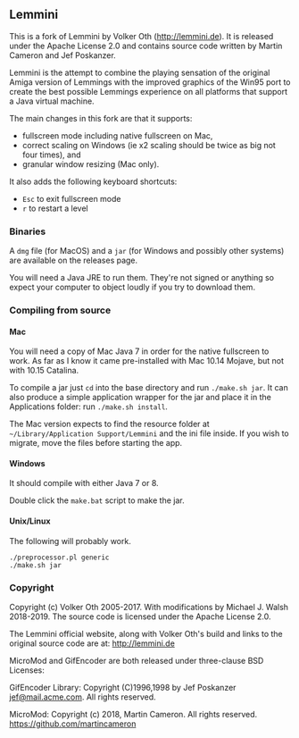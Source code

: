 ## Lemmini

This is a fork of Lemmini by Volker Oth (http://lemmini.de). It is released under the Apache License 2.0 and contains source code written by Martin Cameron and Jef Poskanzer.

Lemmini is the attempt to combine the playing sensation of the original Amiga version of Lemmings with the improved graphics of the Win95 port to create the best possible Lemmings experience on all platforms that support a Java virtual machine.

The main changes in this fork are that it supports:
* fullscreen mode including native fullscreen on Mac,
* correct scaling on Windows (ie x2 scaling should be twice as big not four times), and
* granular window resizing (Mac only).

It also adds the following keyboard shortcuts:
* `Esc` to exit fullscreen mode
* `r` to restart a level

### Binaries

A `dmg` file (for MacOS) and a `jar` (for Windows and possibly other systems) are available on the releases page.

You will need a Java JRE to run them. They're not signed or anything so expect your computer to object loudly if you try to download them.

### Compiling from source

#### Mac

You will need a copy of Mac Java 7 in order for the native fullscreen to work. As far as I know it came pre-installed with Mac 10.14 Mojave, but not with 10.15 Catalina.

To compile a jar just `cd` into the base directory and run `./make.sh jar`. It can also produce a simple application wrapper for the jar and place it in the Applications folder: run `./make.sh install`.

The Mac version expects to find the resource folder at `~/Library/Application Support/Lemmini` and the ini file inside. If you wish to migrate, move the files before starting the app.

#### Windows

It should compile with either Java 7 or 8.

Double click the `make.bat` script to make the jar.

#### Unix/Linux

The following will probably work.

```
./preprocessor.pl generic
./make.sh jar
```

### Copyright

Copyright (c) Volker Oth 2005-2017. With modifications by Michael J. Walsh 2018-2019. The source code is licensed under the Apache License 2.0.

The Lemmini official website, along with Volker Oth's build and links to the original source code are at: http://lemmini.de

MicroMod and GifEncoder are both released under three-clause BSD Licenses:

GifEncoder Library: Copyright (C)1996,1998 by Jef Poskanzer <jef@mail.acme.com>. All rights reserved.

MicroMod: Copyright (c) 2018, Martin Cameron. All rights reserved.
https://github.com/martincameron
